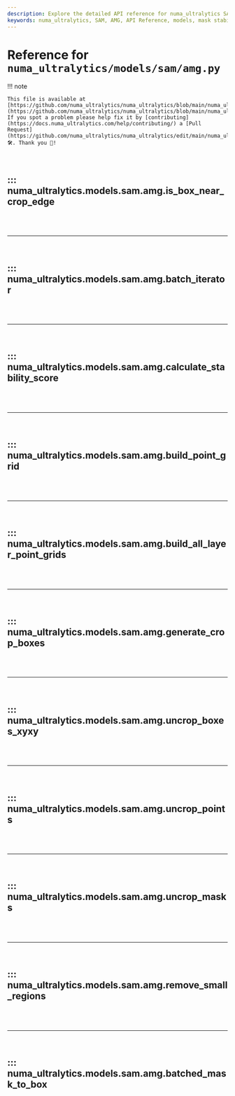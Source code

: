 ```yaml
---
description: Explore the detailed API reference for numa_ultralytics SAM/AMG models, including functions for mask stability scores, crop box generation, and more.
keywords: numa_ultralytics, SAM, AMG, API Reference, models, mask stability, crop boxes, data processing, YOLO
---
```


# Reference for `numa_ultralytics/models/sam/amg.py`

!!! note

    This file is available at [https://github.com/numa_ultralytics/numa_ultralytics/blob/main/numa_ultralytics/models/sam/amg.py](https://github.com/numa_ultralytics/numa_ultralytics/blob/main/numa_ultralytics/models/sam/amg.py). If you spot a problem please help fix it by [contributing](https://docs.numa_ultralytics.com/help/contributing/) a [Pull Request](https://github.com/numa_ultralytics/numa_ultralytics/edit/main/numa_ultralytics/models/sam/amg.py) 🛠️. Thank you 🙏!

<br>

## ::: numa_ultralytics.models.sam.amg.is_box_near_crop_edge

<br><br><hr><br>

## ::: numa_ultralytics.models.sam.amg.batch_iterator

<br><br><hr><br>

## ::: numa_ultralytics.models.sam.amg.calculate_stability_score

<br><br><hr><br>

## ::: numa_ultralytics.models.sam.amg.build_point_grid

<br><br><hr><br>

## ::: numa_ultralytics.models.sam.amg.build_all_layer_point_grids

<br><br><hr><br>

## ::: numa_ultralytics.models.sam.amg.generate_crop_boxes

<br><br><hr><br>

## ::: numa_ultralytics.models.sam.amg.uncrop_boxes_xyxy

<br><br><hr><br>

## ::: numa_ultralytics.models.sam.amg.uncrop_points

<br><br><hr><br>

## ::: numa_ultralytics.models.sam.amg.uncrop_masks

<br><br><hr><br>

## ::: numa_ultralytics.models.sam.amg.remove_small_regions

<br><br><hr><br>

## ::: numa_ultralytics.models.sam.amg.batched_mask_to_box

<br><br>
